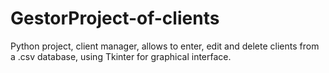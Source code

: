 # GestorProject-of-clients
Python project, client manager, allows to enter, edit and delete clients from a .csv database, using Tkinter for graphical interface.
